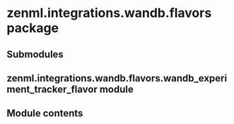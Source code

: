 # zenml.integrations.wandb.flavors package

## Submodules

## zenml.integrations.wandb.flavors.wandb_experiment_tracker_flavor module

## Module contents
